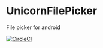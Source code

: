 # UnicornFilePicker
File picker for android

[![CircleCI](https://circleci.com/gh/zeus0789/UnicornFilePicker.svg?style=shield&circle-token=b373e80ab1b112edfaaea4c644a5a2adbb09d27f)](https://github.com/zeus0789/UnicornFilePicker)
